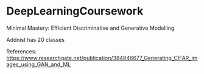 # DeepLearningCoursework
Minimal Mastery: Efficient Discriminative and Generative Modelling


Addnist has 20 classes



References:
https://www.researchgate.net/publication/384846677_Generating_CIFAR_images_using_GAN_and_ML